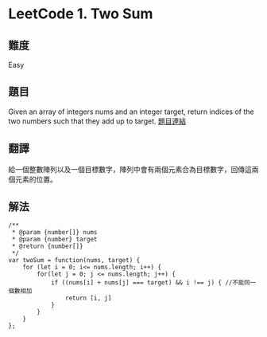 # LeetCode 1. Two Sum

## 難度

Easy

## 題目

Given an array of integers nums and an integer target, return indices of the two numbers such that they add up to target.
[題目連結](https://leetcode.com/problems/two-sum/)

## 翻譯

給一個整數陣列以及一個目標數字，陣列中會有兩個元素合為目標數字，回傳這兩個元素的位置。

## 解法

```
/**
 * @param {number[]} nums
 * @param {number} target
 * @return {number[]}
 */
var twoSum = function(nums, target) {
    for (let i = 0; i<= nums.length; i++) {
        for(let j = 0; j <= nums.length; j++) {
            if ((nums[i] + nums[j] === target) && i !== j) { //不能同一個數相加
                return [i, j]
            }
        }
    }
};
```